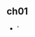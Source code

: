 ## ch01
* '<script>' 태그를 헤드에 넣을 수도 있지만, 그렇게 하면 성능이 다소 떨어지고 헤드가 지나치게 복잡해지므로 바디 마지막에 놓습니다.
  * 웹브라우저가 HTML 문서를 해석(Parsing) 할 때 '<script>' 태그를 만나면 그 안에 있는 JavaScript 의 처리가 끝날 때 까지 다른 HTML의 해석을 멈추기 때문에 사용자 입장에서 HTML 페이지가 화면에 다 그려지기까지 더 오래걸리게 됩니다. 그래서 우선 CSS, HTML 해석이 먼저 완료되고 나서 JavaScript 가 수행하는 것이 더 빠르게 느껴지기 때문에 HTML 문서의 마지막에 두는 것을 권합니다.
  * https://hashcode.co.kr/questions/850/html-%EC%97%90%EC%84%9C-javascript-%EC%BD%94%EB%93%9C%EB%A5%BC-head%EC%97%90-%EB%84%A3%EC%A7%80-%EC%95%8A%EA%B3%A0-body-%EB%A7%A8-%EB%81%9D%EC%97%90-%EB%84%A3%EB%8A%94-%EC%9D%B4%EC%9C%A0%EB%8A%94-%EB%AC%B4%EC%97%87%EC%9D%B8%EA%B0%80%EC%9A%94
  * 어떤 일을 하기 전에 항상 먼저 실행해야 하는 코드를 보통 템플릿, 또는 보일러플레이트(boilerplate)라고 부릅니다.

## ch02
  * 자바스크립트는 인터프리팅 언어이고 번거로운 부대 작업(컴파일, 링크)이 필요 없다는 장점이 있습니다.
    * 노드 같은 자바스크립트 엔진은 분명 자바스크립트를 컴파일하긴 하지만, 프로그래머가 개입할 필요 없이 자동으로 이루어집니다.
  * ES6 호환 테이블 : http://kangax.github.io/compat-table/es6/
  * 콘솔 기초 강의 : https://teamtreehouse.com/library/introduction-to-the-terminal